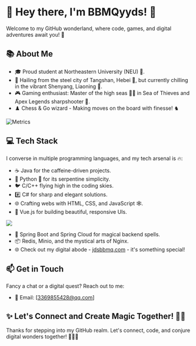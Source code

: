 # 👋 Hey there, I'm BBMQyyds! 🌟

Welcome to my GitHub wonderland, where code, games, and digital adventures await you! 🚀

## 📚 About Me

- 🎓 Proud student at Northeastern University (NEU) 🎒.
- 🏡 Hailing from the steel city of Tangshan, Hebei 🏢, but currently chilling in the vibrant Shenyang, Liaoning 🌆.
- 🎮 Gaming enthusiast: Master of the high seas 🏴‍☠️ in Sea of Thieves and Apex Legends sharpshooter 🔫.
- ♟️ Chess & Go wizard - Making moves on the board with finesse! ♞

![Metrics](https://metrics.lecoq.io/BBMQyyds?template=classic&base=header%2C%20activity%2C%20community%2C%20repositories%2C%20metadata&base.indepth=false&base.hireable=false&base.skip=false&config.timezone=Asia%2FShanghai)

## 💻 Tech Stack

I converse in multiple programming languages, and my tech arsenal is 🔥:

- ☕ Java for the caffeine-driven projects.
- 🐍 Python 🐉 for its serpentine simplicity.
- 🐦 C/C++ flying high in the coding skies.
- #️⃣ C# for sharp and elegant solutions.
- 🌐 Crafting webs with HTML, CSS, and JavaScript 🕸️.
- 🖖 Vue.js for building beautiful, responsive UIs.

<div align="left"> <img src="https://github-readme-stats.vercel.app/api/top-langs/?username=BBMQyyds&hide_title=true&hide_border=true&layout=compact&langs_count=6&text_color=000&icon_color=fff&theme=graywhite" /> </div>

- 🍃 Spring Boot and Spring Cloud for magical backend spells.
- 📦 Redis, Minio, and the mystical arts of Nginx.
- 🌐 Check out my digital abode - [jdsbbmq.com](https://jdsbbmq.com) - it's something special!

## 📫 Get in Touch

Fancy a chat or a digital quest? Reach out to me:

- 📧 Email: [3369855428@qq.com]

## ✨ Let's Connect and Create Magic Together! 🤖✨

Thanks for stepping into my GitHub realm. Let's connect, code, and conjure digital wonders together! 🧙‍♂️✨
